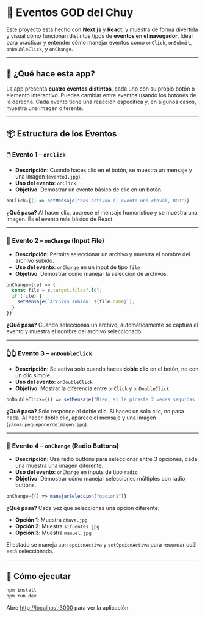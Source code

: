 # 🧠 Eventos GOD del Chuy

Este proyecto está hecho con **Next.js** y **React**, y muestra de forma divertida y visual cómo funcionan distintos tipos de **eventos en el navegador**. Ideal para practicar y entender cómo manejar eventos como `onClick`, `onSubmit`, `onDoubleClick`, y `onChange`.

---

## 🚀 ¿Qué hace esta app?

La app presenta **cuatro eventos distintos**, cada uno con su propio botón o elemento interactivo. Puedes cambiar entre eventos usando los botones de la derecha. Cada evento tiene una reacción específica y, en algunos casos, muestra una imagen diferente.

---

## 📦 Estructura de los Eventos

### 🖱️ **Evento 1 – `onClick`**
- **Descripción**: Cuando haces clic en el botón, se muestra un mensaje y una imagen (`evento1.jpg`).
- **Uso del evento**: `onClick`
- **Objetivo**: Demostrar un evento básico de clic en un botón.

```jsx
onClick={() => setMensaje("has activao el evento uno chaval, BOO")}
```

**¿Qué pasa?** Al hacer clic, aparece el mensaje humorístico y se muestra una imagen. Es el evento más básico de React.

---

### 📁 **Evento 2 – `onChange` (Input File)**
- **Descripción**: Permite seleccionar un archivo y muestra el nombre del archivo subido.
- **Uso del evento**: `onChange` en un input de tipo `file`
- **Objetivo**: Demostrar cómo manejar la selección de archivos.

```jsx
onChange={(e) => {
  const file = e.target.files?.[0];
  if (file) {
    setMensaje(`Archivo subido: ${file.name}`);
  }
}}
```

**¿Qué pasa?** Cuando seleccionas un archivo, automáticamente se captura el evento y muestra el nombre del archivo seleccionado.

---

### 👆👆 **Evento 3 – `onDoubleClick`**
- **Descripción**: Se activa solo cuando haces **doble clic** en el botón, no con un clic simple.
- **Uso del evento**: `onDoubleClick`
- **Objetivo**: Mostrar la diferencia entre `onClick` y `onDoubleClick`.

```jsx
onDoubleClick={() => setMensaje("Bien, si le picaste 2 veces seguidas (no tuve más imagenes para humillar a mis compañeros XD)")}
```

**¿Qué pasa?** Solo responde al doble clic. Si haces un solo clic, no pasa nada. Al hacer doble clic, aparece el mensaje y una imagen (`yanosupequeponerdeimagen.jpg`).

---

### 🔘 **Evento 4 – `onChange` (Radio Buttons)**
- **Descripción**: Usa radio buttons para seleccionar entre 3 opciones, cada una muestra una imagen diferente.
- **Uso del evento**: `onChange` en inputs de tipo `radio`
- **Objetivo**: Demostrar cómo manejar selecciones múltiples con radio buttons.

```jsx
onChange={() => manejarSeleccion("opcion1")}
```

**¿Qué pasa?** Cada vez que seleccionas una opción diferente:
- **Opción 1**: Muestra `chava.jpg`
- **Opción 2**: Muestra `sifuentes.jpg` 
- **Opción 3**: Muestra `manuel.jpg`

El estado se maneja con `opcionActiva` y `setOpcionActiva` para recordar cuál está seleccionada.

---

## 🚀 Cómo ejecutar

```bash
npm install
npm run dev
```

Abre [http://localhost:3000](http://localhost:3000) para ver la aplicación.

